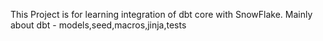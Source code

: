 This Project is for learning  integration of dbt core with SnowFlake.
Mainly about dbt - models,seed,macros,jinja,tests
